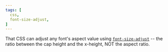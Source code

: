 ```yaml
---
tags: [
  css,
  font-size-adjust,
]
---
```

That CSS can adjust any font's aspect value using [`font-size-adjust`](https://developer.mozilla.org/en-US/docs/Web/CSS/font-size-adjust) -- the ratio between the cap height and the x-height, NOT the aspect ratio.
